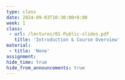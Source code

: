 ```yaml
---
type: class
date: 2024-09-03T10:30:00+9:00
week: 1
class:
 - url: /lectures/01-Public-slides.pdf
   title: 'Introduction & Course Overview'
material:
 - title: 'None'
assignment:
hide_time: true
hide_from_announcements: true
---
```

